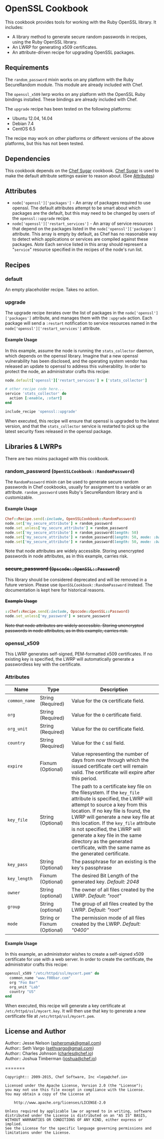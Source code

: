 OpenSSL Cookbook
================

This cookbook provides tools for working with the Ruby OpenSSL library. It includes:
- A library method to generate secure random passwords in recipes, using the Ruby OpenSSL library.
- An LWRP for generating x509 certificates.
- An attribute-driven recipe for upgrading OpenSSL packages.

Requirements
------------

The `random_password` mixin works on any platform with the Ruby SecureRandom module. This module are already included with Chef.

The `openssl_x509` lwrp works on any platform with the OpenSSL Ruby bindings installed. These bindings are already included with Chef.

The `upgrade` recipe has been tested on the following platforms:

* Ubuntu 12.04, 14.04
* Debian 7.4
* CentOS 6.5

The recipe may work on other platforms or different versions of the above platforms, but this has not been tested.

Dependencies
------------

This cookbook depends on the [Chef Sugar](http://supermarket.chef.io/cookbooks/chef-sugar/) cookbook. [Chef Sugar](http://supermarket.chef.io/cookbooks/chef-sugar/) is used to make the default attribute settings easier to reason about. (See [Attributes](#attributes))

Attributes
----------

* `node['openssl']['packages']` - An array of packages required to use openssl. The default attributes attempt to be smart about which packages are the default, but this may need to be changed by users of the `openssl::upgrade` recipe.
* `node['openssl']['restart_services']` - An array of service resources that depend on the packages listed in the `node['openssl']['packages']` attribute. This array is empty by default, as Chef has no reasonable way to detect which applications or services are compiled against these packages. *Note* Each service listed in this array should represent a "`service`" resource specified in the recipes of the node's run list.

Recipes
-------

### default

An empty placeholder recipe. Takes no action.

### upgrade

The upgrade recipe iterates over the list of packages in the `node['openssl']['packages']` attribute, and manages them with the `:upgrade` action. Each package will send a `:restart` notification to service resources named in the `node['openssl']['restart_services']` attribute.

#### Example Usage

In this example, assume the node is running the `stats_collector` daemon, which depends on the openssl library. Imagine that a new openssl vulnerability has been disclosed, and the operating system vendor has released an update to openssl to address this vulnerability. In order to protect the node, an administrator crafts this recipe:

```ruby
node.default['openssl']['restart_services'] = ['stats_collector']

# other recipe code here...
service 'stats_collector' do
  action [:enable, :start]
end

include_recipe 'openssl::upgrade'
```

When executed, this recipe will ensure that openssl is upgraded to the latest version, and that the `stats_collector` service is restarted to pick up the latest security fixes released in the openssl package.

Libraries & LWRPs
-----------------

There are two mixins packaged with this cookbook.

### random_password (`OpenSSLCookbook::RandomPassword`)

The `RandomPassword` mixin can be used to generate secure random passwords in Chef cookbooks, usually for assignment to a variable or an attribute. `random_password` uses Ruby's SecureRandom library and is customizable.

#### Example Usage
```ruby
Chef::Recipe.send(:include, OpenSSLCookbook::RandomPassword)
node.set['my_secure_attribute'] = random_password
node.set_unless['my_secure_attribute'] = random_password
node.set['my_secure_attribute'] = random_password(length: 50)
node.set['my_secure_attribute'] = random_password(length: 50, mode: :base64)
node.set['my_secure_attribute'] = random_password(length: 50, mode: :base64, encoding: 'ASCII')
```

Note that node attributes are widely accessible. Storing unencrypted passwords in node attributes, as in this example, carries risk.

### ~~secure_password (`Opscode::OpenSSL::Password`)~~

This library should be considered deprecated and will be removed in a future version. Please use `OpenSSLCookbook::RandomPassword` instead. The documentation is kept here for historical reasons.

#### ~~Example Usage~~
```ruby
::Chef::Recipe.send(:include, Opscode::OpenSSL::Password)
node.set_unless['my_password'] = secure_password
```

~~Note that node attributes are widely accessible. Storing unencrypted passwords in node attributes, as in this example, carries risk.~~

### openssl_x509

This LWRP generates self-signed, PEM-formatted x509 certificates. If no existing key is specified, the LWRP will automatically generate a passwordless key with the certificate.

### Attributes
| Name  | Type | Description |
| ----- | ---- | ------------ |
| `common_name`  | String (Required)  | Value for the `CN` certificate field. |
| `org` | String (Required) | Value for the `O` certificate field. |
| `org_unit` | String (Required) | Value for the `OU` certificate field. |
| `country` | String (Required) | Value for the `C` ssl field. |
| `expire` | Fixnum (Optional) | Value representing the number of days from _now_ through which the issued certificate cert will remain valid. The certificate will expire after this period. |
| `key_file` | String (Optional) | The path to a certificate key file on the filesystem. If the `key_file` attribute is specified, the LWRP will attempt to source a key from this location. If no key file is found, the LWRP will generate a new key file at this location. If the `key_file` attribute is not specified, the LWRP will generate a key file in the same directory as the generated certificate, with the same name as the generated certificate.
| `key_pass` | String (Optional) | The passphrase for an existing  is the key's passphrase  
| `key_length` | Fixnum (Optional) | The desired Bit Length of the generated key. _Default: 2048_ |
| `owner` | String (optional) | The owner of all files created by the LWRP. _Default: "root"_ |
| `group` | String (optional) | The group of all files created by the LWRP. _Default: "root"_ |
| `mode` | String or Fixnum (Optional) | The permission mode of all files created by the LWRP.  _Default: "0400"_ |

#### Example Usage

In this example, an administrator wishes to create a self-signed x509 certificate for use with a web server. In order to create the certificate, the administrator crafts this recipe:
```ruby
openssl_x509 "/etc/httpd/ssl/mycert.pem" do
  common_name "www.f00bar.com"
  org "Foo Bar"
  org_unit "Lab"
  country "US"
end
```

When executed, this recipe will generate a key certificate at `/etc/httpd/ssl/mycert.key`. It will then use that key to generate a new certificate file at `/etc/httpd/ssl/mycert.pem`.
    
License and Author
------------------

Author:: Jesse Nelson (<spheromak@gmail.com>)  
Author:: Seth Vargo (<sethvargo@gmail.com>)  
Author:: Charles Johnson (<charles@chef.io>)  
Author:: Joshua Timberman (<joshua@chef.io>)

=======

```text
Copyright:: 2009-2015, Chef Software, Inc <lega@chef.io>

Licensed under the Apache License, Version 2.0 (the "License");
you may not use this file except in compliance with the License.
You may obtain a copy of the License at

    http://www.apache.org/licenses/LICENSE-2.0

Unless required by applicable law or agreed to in writing, software
distributed under the License is distributed on an "AS IS" BASIS,
WITHOUT WARRANTIES OR CONDITIONS OF ANY KIND, either express or implied.
See the License for the specific language governing permissions and
limitations under the License.
```
